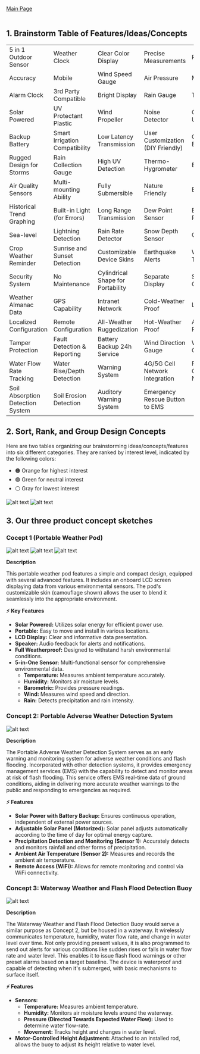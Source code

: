 [Main Page](../index.md)<br><br>

## 1. Brainstorm Table of Features/Ideas/Concepts

|                                   |                                  |                                   |                                   |                                   |
|-----------------------------------|----------------------------------|-----------------------------------|-----------------------------------|-----------------------------------|
| 5 in 1 Outdoor Sensor             | Weather Clock                    | Clear Color Display               | Precise Measurements              | Radio/Transmission                |
| Accuracy                          | Mobile                           | Wind Speed Gauge                  | Air Pressure                      | Moon Phase                        |
| Alarm Clock                       | 3rd Party Compatible             | Bright Display                    | Rain Gauge                        | Temperature                       |
| Solar Powered                     | UV Protectant Plastic            | Wind Propeller                    | Noise Detector                    | Offline & Online Usage            |
| Backup Battery                    | Smart Irrigation Compatibility   | Low Latency Transmission          | User Customization (DIY Friendly) | Custom Alerts, Badges             |
| Rugged Design for Storms          | Rain Collection Gauge            | High UV Detection                 | Thermo-Hygrometer                 | Bubble Level                      |
| Air Quality Sensors               | Multi-mounting Ability           | Fully Submersible                 | Nature Friendly                   | Built-in Speaker                  |
| Historical Trend Graphing         | Built-in Light (for Errors)      | Long Range Transmission           | Dew Point Sensor                  | Barometric Pressure               |
| Sea-level                         | Lightning Detection              | Rain Rate Detector                | Snow Depth Sensor                 | Geolocation                       |
| Crop Weather Reminder             | Sunrise and Sunset Detection     | Customizable Device Skins         | Earthquake Alerts                 | Wildlife Motion Tracking          |
| Security System                   | No Maintenance                   | Cylindrical Shape for Portability | Separate Display                  | Satellite Compatibility           |
| Weather Almanac Data              | GPS Capability                   | Intranet Network                  | Cold-Weather Proof                | Localized Display                 |
| Localized Configuration           | Remote Configuration             | All-Weather Ruggedization         | Hot-Weather Proof                 | Anti-theft Protection             |
| Tamper Protection                 | Fault Detection & Reporting      | Battery Backup 24h Service        | Wind Direction Gauge              | Water Temperature Gauge           |
| Water Flow Rate Tracking          | Water Rise/Depth Detection       | Warning System                    | 4G/5G Cell Network Integration    | Radio Communication Network       |
| Soil Absorption Detection System  | Soil Erosion Detection           | Auditory Warning System           | Emergency Rescue Button to EMS    |                                   |

## 2. Sort, Rank, and Group Design Concepts
Here are two tables organizing our brainstorming ideas/concepts/features into six different categories. They are ranked by interest level, indicated by the following colors:
- 🟠 Orange for highest interest
- 🟢 Green for neutral interest
- ⚪ Gray for lowest interest

 ![alt text](https://raw.githubusercontent.com/314-grp-301/314-grp-301.github.io/main/docs/assets/images/03-table1.png)
 ![alt text](https://raw.githubusercontent.com/314-grp-301/314-grp-301.github.io/main/docs/assets/images/03-table2.png)

## 3. Our three product concept sketches

### Cocept 1 (Portable Weather Pod)
![alt text](https://raw.githubusercontent.com/314-grp-301/314-grp-301.github.io/main/docs/assets/images/03-concept1a.png) 
![alt text](https://raw.githubusercontent.com/314-grp-301/314-grp-301.github.io/main/docs/assets/images/03-concept1b.png)
![alt text](https://raw.githubusercontent.com/314-grp-301/314-grp-301.github.io/main/docs/assets/images/03-concept1c.png)

**Description**

This portable weather pod features a simple and compact design, equipped with several advanced features. It includes an onboard LCD screen displaying data from various environmental sensors. 
The pod's customizable skin (camouflage shown) allows the user to blend it seamlessly into the appropriate environment.

**:zap: Key Features**

- **Solar Powered:** Utilizes solar energy for efficient power use.
- **Portable:** Easy to move and install in various locations.
- **LCD Display:** Clear and informative data presentation.
- **Speaker:** Audio feedback for alerts and notifications.
- **Full Weatherproof:** Designed to withstand harsh environmental conditions.
- **5-in-One Sensor:** Multi-functional sensor for comprehensive environmental data.
  - **Temperature:** Measures ambient temperature accurately.
  - **Humidity:** Monitors air moisture levels.
  - **Barometric:** Provides pressure readings.
  - **Wind:** Measures wind speed and direction.
  - **Rain:** Detects precipitation and rain intensity.

### Concept 2: Portable Adverse Weather Detection System
![alt text](https://raw.githubusercontent.com/314-grp-301/314-grp-301.github.io/main/docs/assets/images/03-concept2a.png)

**Description**

The Portable Adverse Weather Detection System serves as an early warning and monitoring system for adverse weather conditions and flash flooding. Incorporated with other detection systems, it provides emergency management services (EMS) with the capability to detect and monitor areas at risk of flash flooding. This service offers EMS real-time data of ground conditions, aiding in delivering more accurate weather warnings to the public and responding to emergencies as required.

**:zap: Features**

- **Solar Power with Battery Backup:** Ensures continuous operation, independent of external power sources.
- **Adjustable Solar Panel (Motorized):** Solar panel adjusts automatically according to the time of day for optimal energy capture.
- **Precipitation Detection and Monitoring (Sensor 1):** Accurately detects and monitors rainfall and other forms of precipitation.
- **Ambient Air Temperature (Sensor 2):** Measures and records the ambient air temperature.
- **Remote Access (WiFi):** Allows for remote monitoring and control via WiFi connectivity.
  
### Concept 3: Waterway Weather and Flash Flood Detection Buoy
![alt text](https://raw.githubusercontent.com/314-grp-301/314-grp-301.github.io/main/docs/assets/images/03-concept3a.png)

**Description**

The Waterway Weather and Flash Flood Detection Buoy would serve a similar purpose as Concept 2, but be housed in a waterway. It wirelessly communicates temperature, humidity, water flow rate, and change in water level over time. Not only providing present values, it is also programmed to send out alerts for various conditions like sudden rises or falls in water flow rate and water level. This enables it to issue flash flood warnings or other preset alarms based on a target baseline. The device is waterproof and capable of detecting when it's submerged, with basic mechanisms to surface itself.

**:zap: Features**

- **Sensors:**
  - **Temperature:** Measures ambient temperature.
  - **Humidity:** Monitors air moisture levels around the waterway.
  - **Pressure (Directed Towards Expected Water Flow):** Used to determine water flow-rate.
  - **Movement:** Tracks height and changes in water level.
- **Motor-Controlled Height Adjustment:** Attached to an installed rod, allows the buoy to adjust its height relative to water level.




